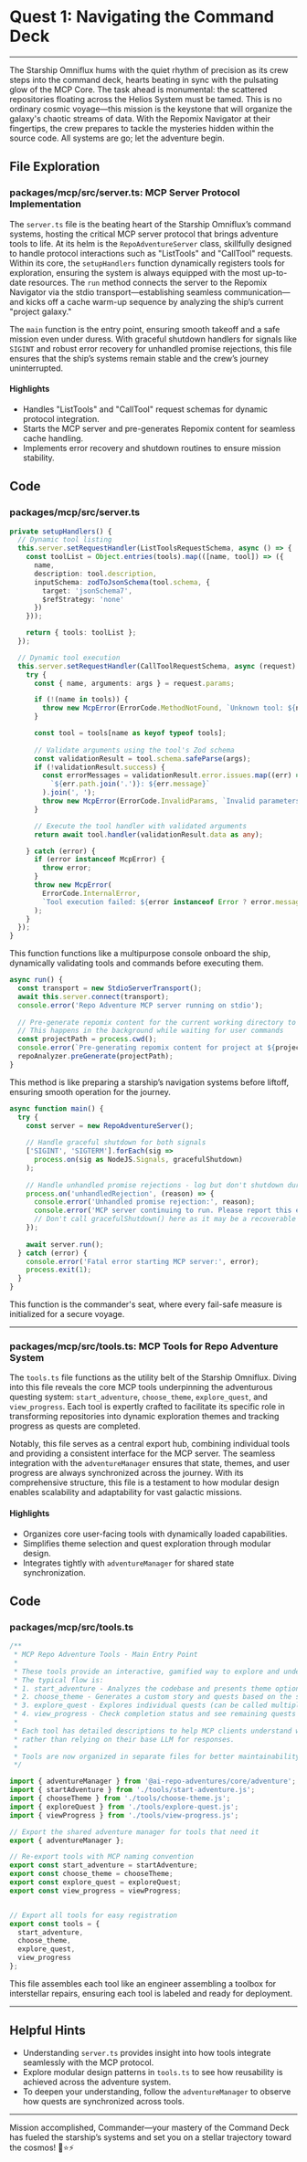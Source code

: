 # Quest 1: Navigating the Command Deck

---

The Starship Omniflux hums with the quiet rhythm of precision as its crew steps into the command deck, hearts beating in sync with the pulsating glow of the MCP Core. The task ahead is monumental: the scattered repositories floating across the Helios System must be tamed. This is no ordinary cosmic voyage—this mission is the keystone that will organize the galaxy's chaotic streams of data. With the Repomix Navigator at their fingertips, the crew prepares to tackle the mysteries hidden within the source code. All systems are go; let the adventure begin.

## File Exploration

### packages/mcp/src/server.ts: MCP Server Protocol Implementation

The `server.ts` file is the beating heart of the Starship Omniflux’s command systems, hosting the critical MCP server protocol that brings adventure tools to life. At its helm is the `RepoAdventureServer` class, skillfully designed to handle protocol interactions such as "ListTools" and "CallTool" requests. Within its core, the `setupHandlers` function dynamically registers tools for exploration, ensuring the system is always equipped with the most up-to-date resources. The `run` method connects the server to the Repomix Navigator via the stdio transport—establishing seamless communication—and kicks off a cache warm-up sequence by analyzing the ship’s current "project galaxy."

The `main` function is the entry point, ensuring smooth takeoff and a safe mission even under duress. With graceful shutdown handlers for signals like `SIGINT` and robust error recovery for unhandled promise rejections, this file ensures that the ship’s systems remain stable and the crew’s journey uninterrupted.

#### Highlights

- Handles "ListTools" and "CallTool" request schemas for dynamic protocol integration.
- Starts the MCP server and pre-generates Repomix content for seamless cache handling.
- Implements error recovery and shutdown routines to ensure mission stability.

## Code

### packages/mcp/src/server.ts

```typescript
private setupHandlers() {
  // Dynamic tool listing
  this.server.setRequestHandler(ListToolsRequestSchema, async () => {
    const toolList = Object.entries(tools).map(([name, tool]) => ({
      name,
      description: tool.description,
      inputSchema: zodToJsonSchema(tool.schema, { 
        target: 'jsonSchema7',
        $refStrategy: 'none'
      })
    }));

    return { tools: toolList };
  });

  // Dynamic tool execution
  this.server.setRequestHandler(CallToolRequestSchema, async (request) => {
    try {
      const { name, arguments: args } = request.params;

      if (!(name in tools)) {
        throw new McpError(ErrorCode.MethodNotFound, `Unknown tool: ${name}`);
      }

      const tool = tools[name as keyof typeof tools];
      
      // Validate arguments using the tool's Zod schema
      const validationResult = tool.schema.safeParse(args);
      if (!validationResult.success) {
        const errorMessages = validationResult.error.issues.map((err) => 
          `${err.path.join('.')}: ${err.message}`
        ).join(', ');
        throw new McpError(ErrorCode.InvalidParams, `Invalid parameters: ${errorMessages}`);
      }

      // Execute the tool handler with validated arguments
      return await tool.handler(validationResult.data as any);

    } catch (error) {
      if (error instanceof McpError) {
        throw error;
      }
      throw new McpError(
        ErrorCode.InternalError,
        `Tool execution failed: ${error instanceof Error ? error.message : String(error)}`
      );
    }
  });
}
```

This function functions like a multipurpose console onboard the ship, dynamically validating tools and commands before executing them.

```typescript
async run() {
  const transport = new StdioServerTransport();
  await this.server.connect(transport);
  console.error('Repo Adventure MCP server running on stdio');
  
  // Pre-generate repomix content for the current working directory to warm up the cache
  // This happens in the background while waiting for user commands
  const projectPath = process.cwd();
  console.error(`Pre-generating repomix content for project at ${projectPath}...`);
  repoAnalyzer.preGenerate(projectPath);
}
```

This method is like preparing a starship’s navigation systems before liftoff, ensuring smooth operation for the journey.

```typescript
async function main() {
  try {
    const server = new RepoAdventureServer();
    
    // Handle graceful shutdown for both signals
    ['SIGINT', 'SIGTERM'].forEach(sig => 
      process.on(sig as NodeJS.Signals, gracefulShutdown)
    );
    
    // Handle unhandled promise rejections - log but don't shutdown during normal operation
    process.on('unhandledRejection', (reason) => {
      console.error('Unhandled promise rejection:', reason);
      console.error('MCP server continuing to run. Please report this error.');
      // Don't call gracefulShutdown() here as it may be a recoverable error
    });
    
    await server.run();
  } catch (error) {
    console.error('Fatal error starting MCP server:', error);
    process.exit(1);
  }
}
```

This function is the commander's seat, where every fail-safe measure is initialized for a secure voyage.

---

### packages/mcp/src/tools.ts: MCP Tools for Repo Adventure System

The `tools.ts` file functions as the utility belt of the Starship Omniflux. Diving into this file reveals the core MCP tools underpinning the adventurous questing system: `start_adventure`, `choose_theme`, `explore_quest`, and `view_progress`. Each tool is expertly crafted to facilitate its specific role in transforming repositories into dynamic exploration themes and tracking progress as quests are completed.

Notably, this file serves as a central export hub, combining individual tools and providing a consistent interface for the MCP server. The seamless integration with the `adventureManager` ensures that state, themes, and user progress are always synchronized across the journey. With its comprehensive structure, this file is a testament to how modular design enables scalability and adaptability for vast galactic missions.

#### Highlights

- Organizes core user-facing tools with dynamically loaded capabilities.
- Simplifies theme selection and quest exploration through modular design.
- Integrates tightly with `adventureManager` for shared state synchronization.

## Code

### packages/mcp/src/tools.ts

```typescript
/**
 * MCP Repo Adventure Tools - Main Entry Point
 * 
 * These tools provide an interactive, gamified way to explore and understand codebases.
 * The typical flow is:
 * 1. start_adventure - Analyzes the codebase and presents theme options
 * 2. choose_theme - Generates a custom story and quests based on the selected theme
 * 3. explore_quest - Explores individual quests (can be called multiple times)
 * 4. view_progress - Check completion status and see remaining quests
 * 
 * Each tool has detailed descriptions to help MCP clients understand when to use them
 * rather than relying on their base LLM for responses.
 * 
 * Tools are now organized in separate files for better maintainability.
 */

import { adventureManager } from '@ai-repo-adventures/core/adventure';
import { startAdventure } from './tools/start-adventure.js';
import { chooseTheme } from './tools/choose-theme.js';
import { exploreQuest } from './tools/explore-quest.js';
import { viewProgress } from './tools/view-progress.js';

// Export the shared adventure manager for tools that need it
export { adventureManager };

// Re-export tools with MCP naming convention
export const start_adventure = startAdventure;
export const choose_theme = chooseTheme;
export const explore_quest = exploreQuest;
export const view_progress = viewProgress;


// Export all tools for easy registration
export const tools = {
  start_adventure,
  choose_theme,
  explore_quest,
  view_progress
};
```

This file assembles each tool like an engineer assembling a toolbox for interstellar repairs, ensuring each tool is labeled and ready for deployment.

---

## Helpful Hints

- Understanding `server.ts` provides insight into how tools integrate seamlessly with the MCP protocol.
- Explore modular design patterns in `tools.ts` to see how reusability is achieved across the adventure system.
- To deepen your understanding, follow the `adventureManager` to observe how quests are synchronized across tools.

---

Mission accomplished, Commander—your mastery of the Command Deck has fueled the starship’s systems and set you on a stellar trajectory toward the cosmos! 🚀⭐⚡